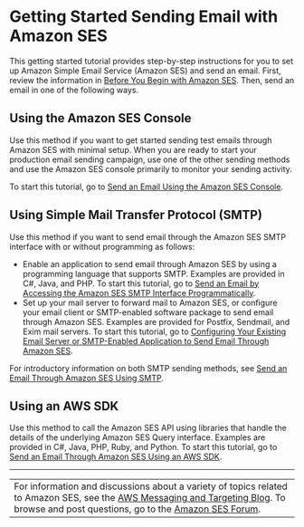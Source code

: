# Getting Started Sending Email with Amazon SES<a name="send-email-getting-started"></a>

This getting started tutorial provides step\-by\-step instructions for you to set up Amazon Simple Email Service \(Amazon SES\) and send an email\. First, review the information in [Before You Begin with Amazon SES](send-email-getting-started-prerequisites.md)\. Then, send an email in one of the following ways\.

## Using the Amazon SES Console<a name="using-the-console-intro"></a>

Use this method if you want to get started sending test emails through Amazon SES with minimal setup\. When you are ready to start your production email sending campaign, use one of the other sending methods and use the Amazon SES console primarily to monitor your sending activity\.

To start this tutorial, go to [Send an Email Using the Amazon SES Console](send-an-email-from-console.md)\.

## Using Simple Mail Transfer Protocol \(SMTP\)<a name="using-smtp-intro"></a>

Use this method if you want to send email through the Amazon SES SMTP interface with or without programming as follows:
+ Enable an application to send email through Amazon SES by using a programming language that supports SMTP\. Examples are provided in C\#, Java, and PHP\. To start this tutorial, go to [Send an Email by Accessing the Amazon SES SMTP Interface Programmatically](send-using-smtp-programmatically.md)\.
+ Set up your mail server to forward mail to Amazon SES, or configure your email client or SMTP\-enabled software package to send email through Amazon SES\. Examples are provided for Postfix, Sendmail, and Exim mail servers\. To start this tutorial, go to [Configuring Your Existing Email Server or SMTP\-Enabled Application to Send Email Through Amazon SES](send-using-smtp-integrate.md)\.

For introductory information on both SMTP sending methods, see [Send an Email Through Amazon SES Using SMTP](send-an-email-using-smtp.md)\.

## Using an AWS SDK<a name="using-an-sdk-intro"></a>

Use this method to call the Amazon SES API using libraries that handle the details of the underlying Amazon SES Query interface\. Examples are provided in C\#, Java, PHP, Ruby, and Python\. To start this tutorial, go to [Send an Email Through Amazon SES Using an AWS SDK](send-an-email-using-sdk.md)\.


****  

|  | 
| --- |
| For information and discussions about a variety of topics related to Amazon SES, see the [AWS Messaging and Targeting Blog](https://aws.amazon.com//blogs/messaging-and-targeting/)\. To browse and post questions, go to the [Amazon SES Forum](https://forums.aws.amazon.com/forum.jspa?forumID=90)\. | 